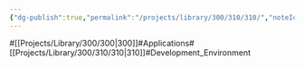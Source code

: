 ```yaml
---
{"dg-publish":true,"permalink":"/projects/library/300/310/310/","noteIcon":"0","created":"2024-01-31T00:33:29.914+09:00","updated":"2024-04-11T00:35:41.682+09:00"}
---
```


#[[Projects/Library/300/300\|300]]#Applications#[[Projects/Library/300/310/310\|310]]#Development_Environment




